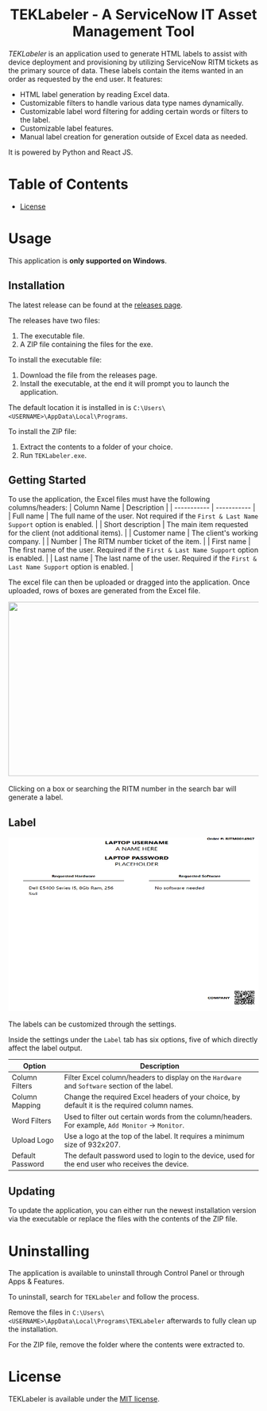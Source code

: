 <h1 align="center">TEKLabeler - A ServiceNow IT Asset Management Tool</h1>

*TEKLabeler* is an application used to generate HTML labels to assist with device deployment and provisioning by
utilizing ServiceNow RITM tickets as the primary source of data. These labels contain the items wanted in an order
as requested by the end user.
It features:
- HTML label generation by reading Excel data.
- Customizable filters to handle various data type names dynamically.
- Customizable label word filtering for adding certain words or filters to the label.
- Customizable label features.
- Manual label creation for generation outside of Excel data as needed.

It is powered by Python and React JS.

# Table of Contents

- [License](#license)

# Usage

This application is **only supported on Windows**.

## Installation

The latest release can be found at the [releases page](https://github.com/bobllor/TEKLabeler/releases).

The releases have two files:
1. The executable file.
2. A ZIP file containing the files for the exe. 

To install the executable file:
1. Download the file from the releases page.
2. Install the executable, at the end it will prompt you to launch the application.

The default location it is installed in is `C:\Users\<USERNAME>\AppData\Local\Programs`.

To install the ZIP file:
1. Extract the contents to a folder of your choice.
2. Run `TEKLabeler.exe`.

## Getting Started

To use the application, the Excel files must have the following columns/headers:
| Column Name | Description | 
| ----------- | ----------- |
| Full name | The full name of the user. Not required if the `First & Last Name Support` option is enabled. |
| Short description | The main item requested for the client (not additional items). |
| Customer name | The client's working company. |
| Number | The RITM number ticket of the item. |
| First name | The first name of the user. Required if the `First & Last Name Support` option is enabled. |
| Last name | The last name of the user. Required if the `First & Last Name Support` option is enabled. |

The excel file can then be uploaded or dragged into the application. Once uploaded, rows of boxes are generated from the Excel file.

<img width="550" height="350" src="docs/usage-images/loaded-file-example.png"/>

Clicking on a box or searching the RITM number in the search bar will generate a label.

## Label

<img width="550" height="350" src="docs/label-images/label-example.png"/>

The labels can be customized through the settings.

Inside the settings under the `Label` tab has six options, five of which directly affect the label output.

| Option | Description |
| ------ | ----------- |
| Column Filters | Filter Excel column/headers to display on the `Hardware` and `Software` section of the label. |
| Column Mapping | Change the required Excel headers of your choice, by default it is the required column names. |
| Word Filters | Used to filter out certain words from the column/headers. For example, `Add Monitor` -> `Monitor`. |
| Upload Logo | Use a logo at the top of the label. It requires a minimum size of 932x207. |
| Default Password | The default password used to login to the device, used for the end user who receives the device. | 

## Updating

To update the application, you can either run the newest installation version via the executable or
replace the files with the contents of the ZIP file.

# Uninstalling

The application is available to uninstall through Control Panel or through Apps & Features.

To uninstall, search for `TEKLabeler` and follow the process.

Remove the files in `C:\Users\<USERNAME>\AppData\Local\Programs\TEKLabeler` afterwards to fully clean up the installation.

For the ZIP file, remove the folder where the contents were extracted to.

# License

TEKLabeler is available under the [MIT license](https://opensource.org/license/MIT).